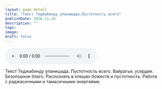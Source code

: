 ```yaml
---
layout: page-detail
title: "Текст Теджабинду упанишада.Пустотность всего"
publishDate: 2016.11.28
description: ""
tags:
image:
draft: false
---
```


<audio title="2016.11.28 - Текст Теджабинду упанишада.Пустотность всего.mp3" src="/upload/iblock/dc0/dc00bad2c00d9d67d3f02c5c7c73d4d2.mp3" controls=""></audio>

 Текст Теджабинду упанишада. Пустотность всего. Вайрагья, усердие. Безопорное благо. Распознать в клешах божеств и пустотность. Работа с раджасичными и тамасичными энергиями. 

  
